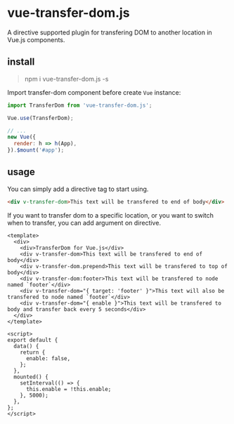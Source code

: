 # vue-transfer-dom.js

A directive supported plugin for transfering DOM to another location in Vue.js components.

## install

> npm i vue-transfer-dom.js -s

Import transfer-dom component before create `Vue` instance:

```js
import TransferDom from 'vue-transfer-dom.js';

Vue.use(TransferDom);

// ...
new Vue({
  render: h => h(App),
}).$mount('#app');
```

## usage

You can simply add a directive tag to start using.

```html
<div v-transfer-dom>This text will be transfered to end of body</div>
```

If you want to transfer dom to a specific location, or you want to switch when to transfer, you can add argument on directive.

```vue
<template>
  <div>
    <div>TransferDom for Vue.js</div>
    <div v-transfer-dom>This text will be transfered to end of body</div>
    <div v-transfer-dom.prepend>This text will be transfered to top of body</div>
    <div v-transfer-dom:footer>This text will be transfered to node named `footer`</div>
    <div v-transfer-dom="{ target: 'footer' }">This text will also be transfered to node named `footer`</div>
    <div v-transfer-dom="{ enable }">This text will be transfered to body and transfer back every 5 seconds</div>
  </div>
</template>

<script>
export default {
  data() {
    return {
      enable: false,
    };
  },
  mounted() {
    setInterval(() => {
      this.enable = !this.enable;
    }, 5000);
  },
};
</script>
```
